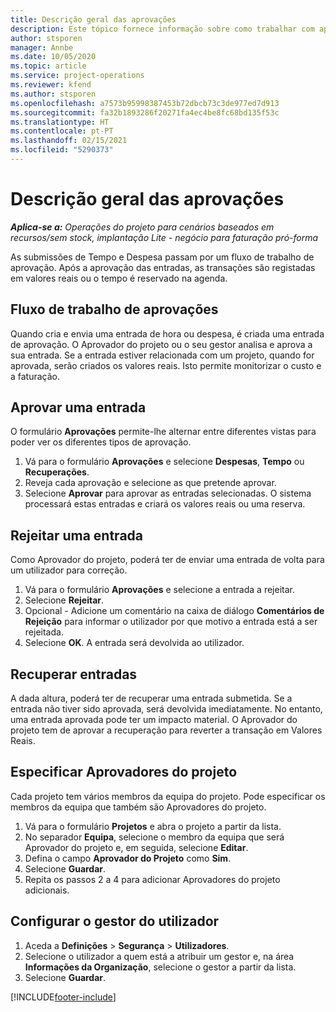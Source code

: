 ```yaml
---
title: Descrição geral das aprovações
description: Este tópico fornece informação sobre como trabalhar com aprovações no Project Operations.
author: stsporen
manager: Annbe
ms.date: 10/05/2020
ms.topic: article
ms.service: project-operations
ms.reviewer: kfend
ms.author: stsporen
ms.openlocfilehash: a7573b95998387453b72dbcb73c3de977ed7d913
ms.sourcegitcommit: fa32b1893286f20271fa4ec4be8fc68bd135f53c
ms.translationtype: HT
ms.contentlocale: pt-PT
ms.lasthandoff: 02/15/2021
ms.locfileid: "5290373"
---
```

# <a name="approvals-overview"></a>Descrição geral das aprovações

_**Aplica-se a:** Operações do projeto para cenários baseados em recursos/sem stock, implantação Lite - negócio para faturação pró-forma_

As submissões de Tempo e Despesa passam por um fluxo de trabalho de aprovação. Após a aprovação das entradas, as transações são registadas em valores reais ou o tempo é reservado na agenda.

## <a name="approvals-workflow"></a>Fluxo de trabalho de aprovações
Quando cria e envia uma entrada de hora ou despesa, é criada uma entrada de aprovação. O Aprovador do projeto ou o seu gestor analisa e aprova a sua entrada. Se a entrada estiver relacionada com um projeto, quando for aprovada, serão criados os valores reais. Isto permite monitorizar o custo e a faturação. 

## <a name="approve-an-entry"></a>Aprovar uma entrada
O formulário **Aprovações** permite-lhe alternar entre diferentes vistas para poder ver os diferentes tipos de aprovação.
  
1. Vá para o formulário **Aprovações** e selecione **Despesas**, **Tempo** ou **Recuperações**.
2. Reveja cada aprovação e selecione as que pretende aprovar.
3. Selecione **Aprovar** para aprovar as entradas selecionadas.
O sistema processará estas entradas e criará os valores reais ou uma reserva.

## <a name="reject-an-entry"></a>Rejeitar uma entrada
Como Aprovador do projeto, poderá ter de enviar uma entrada de volta para um utilizador para correção.
  
1. Vá para o formulário **Aprovações** e selecione a entrada a rejeitar. 
2. Selecione **Rejeitar**.
3. Opcional - Adicione um comentário na caixa de diálogo **Comentários de Rejeição** para informar o utilizador por que motivo a entrada está a ser rejeitada.
4. Selecione **OK**. A entrada será devolvida ao utilizador.
  
## <a name="recall-entries"></a>Recuperar entradas
A dada altura, poderá ter de recuperar uma entrada submetida. Se a entrada não tiver sido aprovada, será devolvida imediatamente. No entanto, uma entrada aprovada pode ter um impacto material. O Aprovador do projeto tem de aprovar a recuperação para reverter a transação em Valores Reais.

## <a name="specify-project-approvers"></a>Especificar Aprovadores do projeto
Cada projeto tem vários membros da equipa do projeto. Pode especificar os membros da equipa que também são Aprovadores do projeto.

1. Vá para o formulário **Projetos** e abra o projeto a partir da lista.
2. No separador **Equipa**, selecione o membro da equipa que será Aprovador do projeto e, em seguida, selecione **Editar**.
3. Defina o campo **Aprovador do Projeto** como **Sim**.
4. Selecione **Guardar**.
5. Repita os passos 2 a 4 para adicionar Aprovadores do projeto adicionais.

## <a name="configure-the-users-manager"></a>Configurar o gestor do utilizador

1. Aceda a **Definições** > **Segurança** > **Utilizadores**.
2. Selecione o utilizador a quem está a atribuir um gestor e, na área **Informações da Organização**, selecione o gestor a partir da lista. 
3. Selecione **Guardar**.




[!INCLUDE[footer-include](../includes/footer-banner.md)]